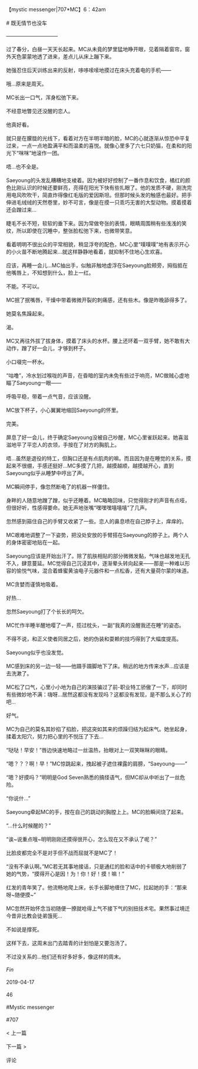 <br/><br/>【mystic messenger|707*MC】6：42am<br/><br/># 既无情节也没车<br/><br/>——————————<br/><br/>过了春分，白昼一天天长起来。MC从未竟的梦里猛地睁开眼，见着隔着窗帘，窗外天色蒙蒙地透了进来，差点儿从床上蹦下来。<br/><br/>她强忍住后天训练出来的反射，哆哆嗦嗦地摸过在床头充着电的手机——<br/><br/>哦...原来是周天。<br/><br/>MC长出一口气，浑身松弛下来。<br/><br/>不经意地瞥见还没醒的恋人。<br/><br/>他真好看。<br/><br/>就只是在朦胧的光线下，看着对方在半明半暗的脸，MC的心就逐渐从惊恐中平复过来，一点一点地盈满平和而温柔的喜悦。就像心里多了六七只奶猫，在柔和的阳光下“咪咪”地滚作一团。<br/><br/>唔...也不全是。<br/><br/>Saeyoung的头发乱糟糟地支棱着。因为被好好控制了一番作息和饮食，橘红的颜色比刚认识的时候还要鲜亮，亮得在阳光下快有些扎眼了。他的发质不硬，刚洗完用电风吹吹干，简直炸得像红毛版的爱因斯坦。但那时候头发的触感也最好。把手伸进毛绒绒的天然卷里，妙不可言，像是在摸一只乖巧无害的大型动物。摸着摸着还会蹭过来...<br/><br/>睫毛不长不短，软软的垂下来。因为常做夸张的表情，眼睛周围稍有些浅浅的笑纹，所以即使在沉睡中，整张脸松弛下来，也微带笑意。<br/><br/>看着明明不很出众的平常相貌，稍显浮夸的配色，MC心里“噗噗噗”地有表示开心的小火苗不断地腾起来...就这样静静地看着，就抑制不住地心生欢喜。<br/><br/>应该，再睡一会儿...MC抽出手，似触非触地虚浮在Saeyoung脸颊旁，拇指抵在他嘴唇上，不知想到什么，脸上一红。<br/><br/>不能。不可以。<br/><br/>MC抿了抿嘴唇，干燥中带着微微开裂的刺痛感，还有些木。像是昨晚舔得多了。<br/><br/>她莫名焦躁起来。<br/><br/>渴。<br/><br/>MC又再往外拔了拔身体，摸着了床头的水杯。腰上还环着一双手臂，她不敢有大动作，蹭了好一会儿，才够到杯子。<br/><br/>小口啜完一杯水。<br/><br/>“咕噜”，冷水划过喉咙的声音，在昏暗的室内未免有些过于响亮，MC做贼心虚地瞄了Saeyoung一眼——<br/><br/>呼吸平稳，带着一点气音，应该没醒。<br/><br/>MC放下杯子，小心翼翼地缩回Saeyoung的怀里。<br/><br/>完美。<br/><br/>屏息了好一会儿，终于确定Saeyoung没被自己吵醒，MC心里雀跃起来。她喜滋滋地平了平恋人的衣领，手按在了对方的胸肌上。<br/><br/>唔...虽然是退役的特工，但胸口还是有点肌肉的嘛。而且因为是在睡觉的关系，摸起来不很绷，手感还挺好...MC多摸了几把，越摸越顺，越摸越开心，直到Saeyoung似乎从睡梦中哼出了声。<br/><br/>MC瞬间停手，像忽然断电了的机器一样僵住。<br/><br/>身畔的人随意地蹭了蹭，似乎还睡着。MC略略回味，只觉得刚才的声音有点哑，但很好听，性感得要命。她无声地张嘴“嘿嘿嘿嘻嘻嘻”了几声。<br/><br/>忽然感到箍住自己的手臂又收紧了一些。恋人的鼻息喷在自己脖子上，痒痒的。<br/><br/>MC艰难地调整了一下姿势，把没处安放的手臂搭在Saeyoung的脖子上。两个人的身体密密地贴在一起。<br/><br/>Saeyoung应该是开始出汗了。除了肌肤相贴的部分微微发黏，气味也越发地无孔不入，肆意蔓延。MC觉得自己沉浸其中，逐渐晕头转向起来——那是一种难以形容的愉悦气味，混合着蜂蜜黄油电子元器件和一点松香，还有大量荷尔蒙的味道。<br/><br/>MC贪婪而谨慎地吸着。<br/><br/>好热...<br/><br/>忽然Saeyoung打了个长长的呵欠。<br/><br/>MC忙作半睡半醒地嘤了一声，揽过枕头，一副“我真的没醒我还在睡”的姿态。<br/><br/>不得不说，和正义使者同居之后，她的伪装和耍赖的技巧得到了大幅度提高。<br/><br/>Saeyoung似乎也没发觉。<br/><br/>MC感到床的另一边一轻——他蹑手蹑脚地下了床。稍远的地方传来水声...应该是去洗漱了。<br/><br/>MC松了口气，心里小小地为自己的演技骗过了前-职业特工骄傲了一下，却同时有些微妙地不满：嗨呀...居然这都没有发现吗？这都没有发现，是不那么关心了的吧...<br/><br/>好气。<br/><br/>MC为自己的莫名其妙掐了掐脸，把这突如其来的烦躁归结为起床气。她坐起身，揉着太阳穴，努力把心里的不悦压了下去...<br/><br/>“哒哒！早安！”唇边快速地略过一丝温热，抬眼对上一双笑眯眯的眼睛。<br/><br/>“嗯？？？啊！早！”MC惊跳起来，拽起被子遮住裸露的肩膀，“Saeyoung——”<br/><br/>“嗯？好摸吗？”明明是God Seven熟悉的搞怪语气，但MC却从中听出了一丝危险。<br/><br/>“你说什...”<br/><br/>Saeyoung牵起MC的手，按在自己的跳动的胸膛上上。MC的脸瞬间烧了起来。<br/><br/>“...什么时候醒的？”<br/><br/>“诶~说重点哦~明明刚刚还摸得很开心，怎么现在又不承认了呢？”<br/><br/>比脸皮都完全不是对手但不战而屈就不是MC了！<br/><br/>“没有不承认啊。”MC若无其事地接话，只是通红的脸和话中的卡顿极大地削弱了她的气势，“摸得开心是因！为！你！好！摸！嘛！”<br/><br/>红发的青年笑了。他流畅地爬上床，长手长脚地缠住了MC，拉起她的手：“那来呀~随便摸~”<br/><br/>MC忽然开始怀念当初随便一撩就呛得上气不接下气的别扭技术宅。果然事过境迁今昔非比教会徒弟饿死...<br/><br/>不如说是撑死。<br/><br/>这样下去，这周末出门去踏青的计划怕是又要泡汤了。<br/><br/>不过没关系的...他们还有好多好多，像这样的周末。<br/><br/>_Fin_<br/><br/>2019-04-17<br/><br/>46<br/><br/>#Mystic messenger<br/><br/>#707<br/><br/>< 上一篇<br/><br/>下一篇 ><br/><br/>评论<br/><br/>